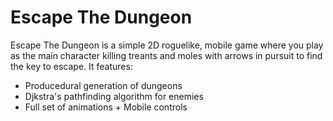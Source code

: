 # Escape The Dungeon

Escape The Dungeon is a simple 2D roguelike, mobile game where you play as the main character killing treants and moles with arrows in pursuit to find the key to escape. It features:

- Producedural generation of dungeons
- Djkstra's pathfinding algorithm for enemies
- Full set of animations + Mobile controls
